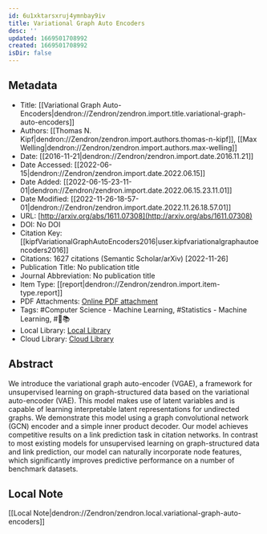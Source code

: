 ```yaml
---
id: 6u1xktarsxruj4ymnbay9iv
title: Variational Graph Auto Encoders
desc: ''
updated: 1669501708992
created: 1669501708992
isDir: false
---
```

## Metadata

- Title: [[Variational Graph Auto-Encoders|dendron://Zendron/zendron.import.title.variational-graph-auto-encoders]]
- Authors: [[Thomas N. Kipf|dendron://Zendron/zendron.import.authors.thomas-n-kipf]], [[Max Welling|dendron://Zendron/zendron.import.authors.max-welling]]
- Date: [[2016-11-21|dendron://Zendron/zendron.import.date.2016.11.21]]
- Date Accessed: [[2022-06-15|dendron://Zendron/zendron.import.date.2022.06.15]]
- Date Added: [[2022-06-15-23-11-01|dendron://Zendron/zendron.import.date.2022.06.15.23.11.01]]
- Date Modified: [[2022-11-26-18-57-01|dendron://Zendron/zendron.import.date.2022.11.26.18.57.01]]
- URL: [http://arxiv.org/abs/1611.07308](http://arxiv.org/abs/1611.07308)
- DOI: No DOI
- Citation Key: [[kipfVariationalGraphAutoEncoders2016|user.kipfvariationalgraphautoencoders2016]]
- Citations: 1627 citations (Semantic Scholar/arXiv) [2022-11-26]
- Publication Title: No publication title
- Journal Abbreviation: No publication title
- Item Type: [[report|dendron://Zendron/zendron.import.item-type.report]]
- PDF Attachments: [Online PDF attachment](https://www.zotero.org/groups/9025336/mjvolk3/items/9025336/attachment/UIVEMQEC/reader)
- Tags: #Computer Science - Machine Learning, #Statistics - Machine Learning, #🦌📚
- Local Library: [Local Library](zotero://select/items/9025336)
- Cloud Library: [Cloud Library](https://www.zotero.org/groups/9025336/mjvolk3/library)

## Abstract
We introduce the variational graph auto-encoder (VGAE), a framework for unsupervised learning on graph-structured data based on the variational auto-encoder (VAE). This model makes use of latent variables and is capable of learning interpretable latent representations for undirected graphs. We demonstrate this model using a graph convolutional network (GCN) encoder and a simple inner product decoder. Our model achieves competitive results on a link prediction task in citation networks. In contrast to most existing models for unsupervised learning on graph-structured data and link prediction, our model can naturally incorporate node features, which significantly improves predictive performance on a number of benchmark datasets.

## Local Note
[[Local Note|dendron://Zendron/zendron.local.variational-graph-auto-encoders]]
